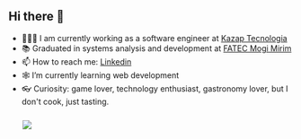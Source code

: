 ## Hi there 👋

- 👨🏻‍💻 I am currently working as a software engineer at [Kazap Tecnologia](https://kazap.com.br)
- 📚 Graduated in systems analysis and development at [FATEC Mogi Mirim](https://www.fatecmm.edu.br)
- 📫 How to reach me: [Linkedin](https://www.linkedin.com/in/camilomenucheli/)
- 🕸 I’m currently learning web development
- 👓 Curiosity: game lover, technology enthusiast, gastronomy lover, but I don't cook, just tasting.

<div style="margin: 25px;">
  <img align="center" src="https://github-readme-stats.vercel.app/api?username=camilomenucheli&show_icons=true&count_private=true&theme=dark" />
</div>

